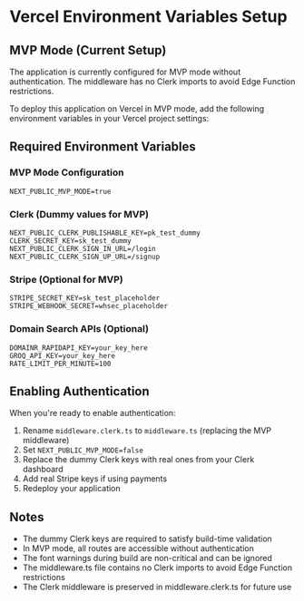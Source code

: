 # Vercel Environment Variables Setup

## MVP Mode (Current Setup)

The application is currently configured for MVP mode without authentication. The middleware has no Clerk imports to avoid Edge Function restrictions.

To deploy this application on Vercel in MVP mode, add the following environment variables in your Vercel project settings:

## Required Environment Variables

### MVP Mode Configuration
```
NEXT_PUBLIC_MVP_MODE=true
```

### Clerk (Dummy values for MVP)
```
NEXT_PUBLIC_CLERK_PUBLISHABLE_KEY=pk_test_dummy
CLERK_SECRET_KEY=sk_test_dummy
NEXT_PUBLIC_CLERK_SIGN_IN_URL=/login
NEXT_PUBLIC_CLERK_SIGN_UP_URL=/signup
```

### Stripe (Optional for MVP)
```
STRIPE_SECRET_KEY=sk_test_placeholder
STRIPE_WEBHOOK_SECRET=whsec_placeholder
```

### Domain Search APIs (Optional)
```
DOMAINR_RAPIDAPI_KEY=your_key_here
GROQ_API_KEY=your_key_here
RATE_LIMIT_PER_MINUTE=100
```

## Enabling Authentication

When you're ready to enable authentication:

1. Rename `middleware.clerk.ts` to `middleware.ts` (replacing the MVP middleware)
2. Set `NEXT_PUBLIC_MVP_MODE=false`
3. Replace the dummy Clerk keys with real ones from your Clerk dashboard
4. Add real Stripe keys if using payments
5. Redeploy your application

## Notes

- The dummy Clerk keys are required to satisfy build-time validation
- In MVP mode, all routes are accessible without authentication
- The font warnings during build are non-critical and can be ignored
- The middleware.ts file contains no Clerk imports to avoid Edge Function restrictions
- The Clerk middleware is preserved in middleware.clerk.ts for future use